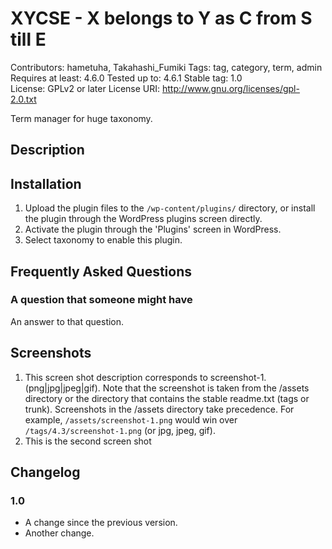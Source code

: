 XYCSE - X belongs to Y as C from S till E
==================================

Contributors: hametuha, Takahashi_Fumiki
Tags: tag, category, term, admin
Requires at least: 4.6.0
Tested up to: 4.6.1
Stable tag: 1.0  
License: GPLv2 or later
License URI: http://www.gnu.org/licenses/gpl-2.0.txt

Term manager for huge taxonomy.

## Description



## Installation

1. Upload the plugin files to the `/wp-content/plugins/` directory, or install the plugin through the WordPress plugins screen directly.
1. Activate the plugin through the 'Plugins' screen in WordPress.
1. Select taxonomy to enable this plugin.


## Frequently Asked Questions

### A question that someone might have

An answer to that question.


## Screenshots

1. This screen shot description corresponds to screenshot-1.(png|jpg|jpeg|gif). Note that the screenshot is taken from
the /assets directory or the directory that contains the stable readme.txt (tags or trunk). Screenshots in the /assets 
directory take precedence. For example, `/assets/screenshot-1.png` would win over `/tags/4.3/screenshot-1.png` 
(or jpg, jpeg, gif).
2. This is the second screen shot

## Changelog

### 1.0

* A change since the previous version.
* Another change.

